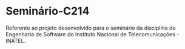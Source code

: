 # Seminário-C214
Referente ao projeto desenvolvido para o seminário da disciplina de Engenharia de Software do Instituto Nacional de Telecomunicações - INATEL.
